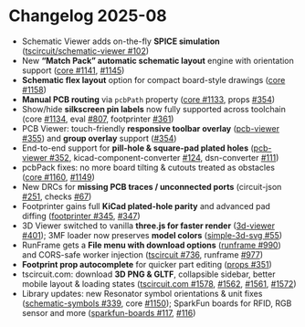 # Changelog 2025-08

- Schematic Viewer adds on-the-fly **SPICE simulation** ([tscircuit/schematic-viewer #102](https://github.com/tscircuit/schematic-viewer/pull/102))
- New **“Match Pack” automatic schematic layout** engine with orientation support ([core #1141](https://github.com/tscircuit/core/pull/1141), [#1145](https://github.com/tscircuit/core/pull/1145))
- **Schematic flex layout** option for compact board-style drawings ([core #1158](https://github.com/tscircuit/core/pull/1158))
- **Manual PCB routing** via `pcbPath` property ([core #1133](https://github.com/tscircuit/core/pull/1133), props [#354](https://github.com/tscircuit/props/pull/354))
- Show/hide **silkscreen pin labels** now fully supported across toolchain (core [#1134](https://github.com/tscircuit/core/pull/1134), eval [#807](https://github.com/tscircuit/eval/pull/807), footprinter [#361](https://github.com/tscircuit/footprinter/pull/361))
- PCB Viewer: touch-friendly **responsive toolbar overlay** ([pcb-viewer #355](https://github.com/tscircuit/pcb-viewer/pull/355)) and **group overlay** support ([#354](https://github.com/tscircuit/pcb-viewer/pull/354))
- End-to-end support for **pill-hole & square-pad plated holes** ([pcb-viewer #352](https://github.com/tscircuit/pcb-viewer/pull/352), kicad-component-converter [#124](https://github.com/tscircuit/kicad-component-converter/pull/124), dsn-converter [#111](https://github.com/tscircuit/dsn-converter/pull/111))
- pcbPack fixes: no more board tilting & cutouts treated as obstacles ([core #1160](https://github.com/tscircuit/core/pull/1160), [#1149](https://github.com/tscircuit/core/pull/1149))
- New DRCs for **missing PCB traces / unconnected ports** (circuit-json [#251](https://github.com/tscircuit/circuit-json/pull/251), checks [#67](https://github.com/tscircuit/checks/pull/67))
- Footprinter gains full **KiCad plated-hole parity** and advanced pad diffing ([footprinter #345](https://github.com/tscircuit/footprinter/pull/345), [#347](https://github.com/tscircuit/footprinter/pull/347))
- 3D Viewer switched to vanilla **three.js for faster render** ([3d-viewer #401](https://github.com/tscircuit/3d-viewer/pull/401)); 3MF loader now preserves **model colors** ([simple-3d-svg #55](https://github.com/tscircuit/simple-3d-svg/pull/55))
- RunFrame gets a **File menu with download options** ([runframe #990](https://github.com/tscircuit/runframe/pull/990)) and CORS-safe worker injection ([tscircuit #736](https://github.com/tscircuit/tscircuit/pull/736), runframe [#977](https://github.com/tscircuit/runframe/pull/977))
- **Footprint prop autocomplete** for quicker part editing ([props #351](https://github.com/tscircuit/props/pull/351))
- tscircuit.com: download **3D PNG & GLTF**, collapsible sidebar, better mobile layout & loading states ([tscircuit.com #1578](https://github.com/tscircuit/tscircuit.com/pull/1578), [#1562](https://github.com/tscircuit/tscircuit.com/pull/1562), [#1561](https://github.com/tscircuit/tscircuit.com/pull/1561), [#1572](https://github.com/tscircuit/tscircuit.com/pull/1572))
- Library updates: new Resonator symbol orientations & unit fixes ([schematic-symbols #339](https://github.com/tscircuit/schematic-symbols/pull/339), core [#1150](https://github.com/tscircuit/core/pull/1150)); SparkFun boards for RFID, RGB sensor and more ([sparkfun-boards #117](https://github.com/tscircuit/sparkfun-boards/pull/117), [#116](https://github.com/tscircuit/sparkfun-boards/pull/116))
